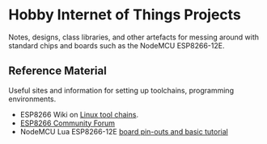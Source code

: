 # Hobby Internet of Things Projects

Notes, designs, class libraries, and other artefacts for messing around with standard chips and boards such as the NodeMCU ESP8266-12E.

## Reference Material
Useful sites and information for setting up toolchains, programming environments.

- ESP8266 Wiki on [Linux tool chains](https://www.esp8266.com/wiki/doku.php?id=toolchain#how_to_setup_a_vm_to_host_your_toolchain).
- [ESP8266 Community Forum](https://www.esp8266.com/viewforum.php?f=25)
- NodeMCU Lua ESP8266-12E [board pin-outs and basic tutorial](http://www.instructables.com/id/Programming-ESP8266-ESP-12E-NodeMCU-Using-Arduino-/)
